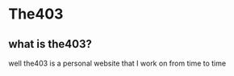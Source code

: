 # The403

## what is the403? 
well the403 is a personal website that I work on from time to time 

##